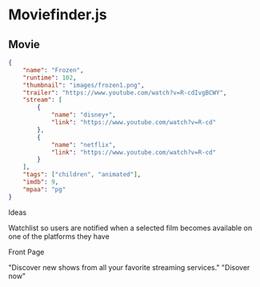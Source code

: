 # Moviefinder.js

## Movie

```json
{
    "name": "Frozen",
    "runtime": 102,
    "thumbnail": "images/frozen1.png",
    "trailer": "https://www.youtube.com/watch?v=R-cdIvgBCWY",
    "stream": [
        {
            "name": "disney+",
            "link": "https://www.youtube.com/watch?v=R-cd"
        },
        {
            "name": "netflix",
            "link": "https://www.youtube.com/watch?v=R-cd"
        }
    ],
    "tags": ["children", "animated"],
    "imdb": 9,
    "mpaa": "pg"
}
```

Ideas

Watchlist so users are notified when a selected film becomes available on one of the platforms they have

Front Page

"Discover new shows from all your favorite streaming services."
"Disover now"